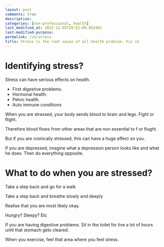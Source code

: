 ```yaml
---
layout: post
comments: true
description: 
categories: [non-professional, health]
last_modified_at: 2022-11-05T20:52:08.052481
last-modified-purpose:
permalink: /v2/stress
title: Stress is the root cause of all health problem. Fix it.
---
```


# Identifying stress?

Stress can have serious effects on health.
- First digestive problems.
- Hormonal health.
- Pelvic health.
- Auto immune conditions

When you are stressed, your body sends blood to brain and legs. Fight or flight.

Therefore blood flows from other areas that are non essential to f or flught.

But if you are cronically stressed, this can have a huge effect on you.

If you are depressed, imagine what a depression person looks like and what he does. Then do everything opposite.

# What to do when you are stressed? 

Take a step back and go for a walk

Take a step back and breathe slowly and deeply

Realise that you are most likely okay.

Hungry? Sleepy? Etc

If you are having digestive problems. Sit in the toilet for live a lot of hours until that stomach gets cleared.

When you exercise, feel that area where you feel stress. 

